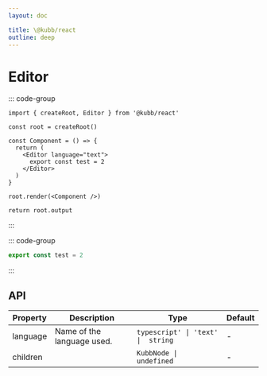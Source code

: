 ```yaml
---
layout: doc

title: \@kubb/react
outline: deep
---
```


# Editor

::: code-group

```tsx [simple]
import { createRoot, Editor } from '@kubb/react'

const root = createRoot()

const Component = () => {
  return (
    <Editor language="text">
      export const test = 2
    </Editor>
  )
}

root.render(<Component />)

return root.output
```

:::

::: code-group

```typescript [simple]
export const test = 2
```

:::

## API

| Property | Description                | Type                               | Default |
| -------- | -------------------------- | ---------------------------------- | ------- |
| language | Name of the language used. | `typescript' \| 'text' \|  string` | -       |
| children |                            | `KubbNode \|  undefined`           | -       |
